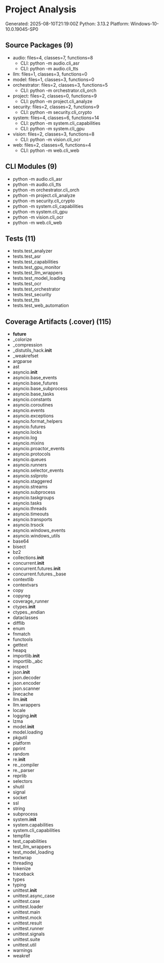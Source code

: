 # Project Analysis

Generated: 2025-08-10T21:19:00Z
Python: 3.13.2
Platform: Windows-10-10.0.19045-SP0

## Source Packages (9)
- audio: files=4, classes=7, functions=8
  - CLI: python -m audio.cli_asr
  - CLI: python -m audio.cli_tts
- llm: files=1, classes=3, functions=0
- model: files=1, classes=3, functions=0
- orchestrator: files=2, classes=3, functions=5
  - CLI: python -m orchestrator.cli_orch
- project: files=2, classes=0, functions=9
  - CLI: python -m project.cli_analyze
- security: files=2, classes=2, functions=9
  - CLI: python -m security.cli_crypto
- system: files=4, classes=6, functions=14
  - CLI: python -m system.cli_capabilities
  - CLI: python -m system.cli_gpu
- vision: files=2, classes=3, functions=8
  - CLI: python -m vision.cli_ocr
- web: files=2, classes=6, functions=4
  - CLI: python -m web.cli_web

## CLI Modules (9)
- python -m audio.cli_asr
- python -m audio.cli_tts
- python -m orchestrator.cli_orch
- python -m project.cli_analyze
- python -m security.cli_crypto
- python -m system.cli_capabilities
- python -m system.cli_gpu
- python -m vision.cli_ocr
- python -m web.cli_web

## Tests (11)
- tests.test_analyzer
- tests.test_asr
- tests.test_capabilities
- tests.test_gpu_monitor
- tests.test_llm_wrappers
- tests.test_model_loading
- tests.test_ocr
- tests.test_orchestrator
- tests.test_security
- tests.test_tts
- tests.test_web_automation

## Coverage Artifacts (.cover) (115)
- __future__
- _colorize
- _compression
- _distutils_hack.__init__
- _weakrefset
- argparse
- ast
- asyncio.__init__
- asyncio.base_events
- asyncio.base_futures
- asyncio.base_subprocess
- asyncio.base_tasks
- asyncio.constants
- asyncio.coroutines
- asyncio.events
- asyncio.exceptions
- asyncio.format_helpers
- asyncio.futures
- asyncio.locks
- asyncio.log
- asyncio.mixins
- asyncio.proactor_events
- asyncio.protocols
- asyncio.queues
- asyncio.runners
- asyncio.selector_events
- asyncio.sslproto
- asyncio.staggered
- asyncio.streams
- asyncio.subprocess
- asyncio.taskgroups
- asyncio.tasks
- asyncio.threads
- asyncio.timeouts
- asyncio.transports
- asyncio.trsock
- asyncio.windows_events
- asyncio.windows_utils
- base64
- bisect
- bz2
- collections.__init__
- concurrent.__init__
- concurrent.futures.__init__
- concurrent.futures._base
- contextlib
- contextvars
- copy
- copyreg
- coverage_runner
- ctypes.__init__
- ctypes._endian
- dataclasses
- difflib
- enum
- fnmatch
- functools
- gettext
- heapq
- importlib.__init__
- importlib._abc
- inspect
- json.__init__
- json.decoder
- json.encoder
- json.scanner
- linecache
- llm.__init__
- llm.wrappers
- locale
- logging.__init__
- lzma
- model.__init__
- model.loading
- pkgutil
- platform
- pprint
- random
- re.__init__
- re._compiler
- re._parser
- reprlib
- selectors
- shutil
- signal
- socket
- ssl
- string
- subprocess
- system.__init__
- system.capabilities
- system.cli_capabilities
- tempfile
- test_capabilities
- test_llm_wrappers
- test_model_loading
- textwrap
- threading
- tokenize
- traceback
- types
- typing
- unittest.__init__
- unittest.async_case
- unittest.case
- unittest.loader
- unittest.main
- unittest.mock
- unittest.result
- unittest.runner
- unittest.signals
- unittest.suite
- unittest.util
- warnings
- weakref
